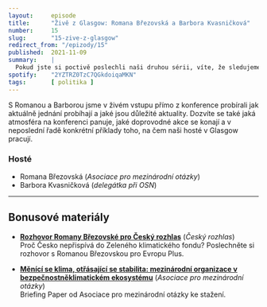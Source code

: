 ```yaml
---
layout:     episode
title:      "Živě z Glasgow: Romana Březovská a Barbora Kvasničková"
number:     15
slug:       "15-zive-z-glasgow"
redirect_from: "/epizody/15"
published:  2021-11-09
summary:    |
  Pokud jste si poctivě poslechli naši druhou sérii, víte, že sledujeme příběhy českých vyjednavačů na COP26 v Glasgow.
spotify:    "2YZTRZ0TzC7QGkdoiqaMKN"
tags:       [ politika ]
---
```


S Romanou a Barborou jsme v živém vstupu přímo z konference probírali jak aktuálně jednání probíhají a jaké jsou důležité aktuality. Dozvíte se také jaká atmosféra na konferenci panuje, jaké doprovodné akce se konají a v neposlední řadě konkrétní příklady toho, na čem naši hosté v Glasgow pracují.

### Hosté

* Romana Březovská (_Asociace pro mezinárodní otázky_)
* Barbora Kvasničková (_delegátka při OSN_)

---

## Bonusové materiály

<div class="bonus-material" markdown="1">

* **[Rozhovor Romany Březovské pro Český rozhlas](https://plus.rozhlas.cz/na-klimatickem-summitu-glasgow-pujde-i-o-penize-cesko-do-zeleneho-fondu-ale-8608495)** (_Český rozhlas_)  
  Proč Česko nepřispívá do Zeleného klimatického fondu? Poslechněte si rozhovor s Romanou Březovskou pro Evropu Plus.

* **[Měnící se klima, otřásající se stabilita: mezinárodní organizace v bezpečnostněklimatickém ekosystému](https://www.amo.cz/cs/klimatym/menici-se-klima-otrasajici-se-stabilita-mezinarodni-organizace-v-bezpecnostneklimatickem-ekosystemu/)** (_Asociace pro mezinárodní otázky_)  
  Briefing Paper od Asociace pro mezinárodní otázky ke stažení.

</div>
